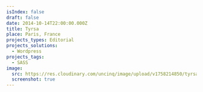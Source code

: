 ```yaml
---
isIndex: false
draft: false
date: 2014-10-14T22:00:00.000Z
title: Tyrsa
place: Paris, France
projects_types: Editorial
projects_solutions:
  - Wordpress
projects_tags:
  - SASS
image:
  src: https://res.cloudinary.com/uncinq/image/upload/v1758214850/tyrsa_np1bv4.png
  screenshot: true
---
```

